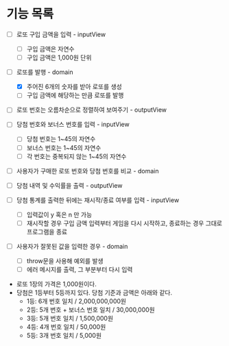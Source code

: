 # 기능 목록

- [ ] 로또 구입 금액을 입력 - inputView
  - [ ] 구입 금액은 자연수
  - [ ] 구입 금액은 1,000원 단위
- [ ] 로또를 발행 - domain
  - [x] 주어진 6개의 숫자를 받아 로또를 생성
  - [ ] 구입 금액에 해당하는 만큼 로또를 발행
- [ ] 로또 번호는 오름차순으로 정렬하여 보여주기 - outputView
- [ ] 당첨 번호와 보너스 번호를 입력 - inputView
  - [ ] 당첨 번호는 1~45의 자연수
  - [ ] 보너스 번호는 1~45의 자연수
  - [ ] 각 번호는 중복되지 않는 1~45의 자연수
- [ ] 사용자가 구매한 로또 번호와 당첨 번호를 비교 - domain
- [ ] 당첨 내역 및 수익률을 출력 - outputView
- [ ] 당첨 통계를 출력한 뒤에는 재시작/종료 여부를 입력 - inputView
  - [ ] 입력값이 y 혹은 n 만 가능
  - [ ] 재시작할 경우 구입 금액 입력부터 게임을 다시 시작하고, 종료하는 경우 그대로 프로그램을 종료
- [ ] 사용자가 잘못된 값을 입력한 경우 - domain

  - [ ] throw문을 사용해 예외를 발생
  - [ ] 에러 메시지를 출력, 그 부분부터 다시 입력

- 로또 1장의 가격은 1,000원이다.
- 당첨은 1등부터 5등까지 있다. 당첨 기준과 금액은 아래와 같다.
  - 1등: 6개 번호 일치 / 2,000,000,000원
  - 2등: 5개 번호 + 보너스 번호 일치 / 30,000,000원
  - 3등: 5개 번호 일치 / 1,500,000원
  - 4등: 4개 번호 일치 / 50,000원
  - 5등: 3개 번호 일치 / 5,000원
